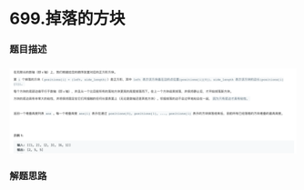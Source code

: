 # 699.掉落的方块   
### 题目描述  

### ![image-20191013211526793](README.assets/image-20191013211526793.png) 

### 解题思路

